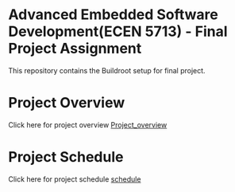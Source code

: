# Advanced Embedded Software Development(ECEN 5713) - Final Project Assignment
This repository contains the Buildroot setup for final project.
# Project Overview
Click here for project overview [Project_overview](https://github.com/cu-ecen-aeld/final-project-ayswariya088/wiki/Project-Overview)
# Project Schedule 
Click here for project schedule [schedule](https://github.com/users/ayswariya088/projects/2/views/1?groupedBy%5BcolumnId%5D=39090256)


